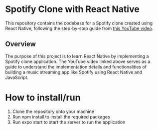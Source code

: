 # Spotify Clone with React Native

This repository contains the codebase for a Spotify clone created using React Native, following the step-by-step guide from [this YouTube video](https://www.youtube.com/watch?v=mVd8XQ9Pl-0&list=LL&index=1&t=5357s).

## Overview

The purpose of this project is to learn React Native by implementing a Spotify clone application. The YouTube video linked above serves as a guide to understand the implementation details and functionalities of building a music streaming app like Spotify using React Native and JavaScript.

# How to install/run
1. Clone the repository onto your machine
2. Run npm install to install the required packages
3. Run expo start to start the server to run the application
